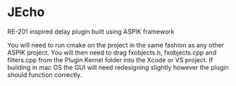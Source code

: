 # JEcho
RE-201 inspired delay plugin built using ASPIK framework

You will need to run cmake on the project in the same fashion as any other ASPIK project. You will then need to drag fxobjects.h, fxobjects.cpp and filters.cpp from 
the Plugin Kernel folder into the Xcode or VS project. If building in mac OS the GUI will need redesigning slightly however the plugin should function correctly. 
